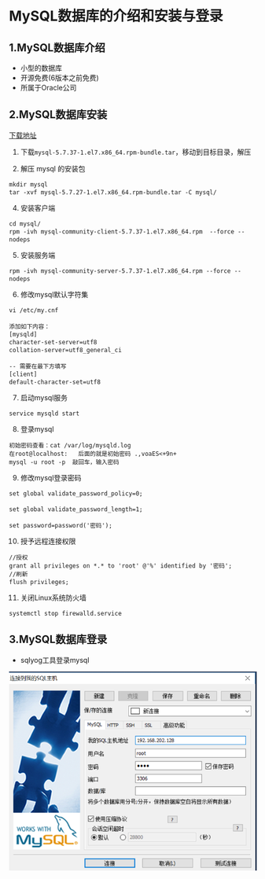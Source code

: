 # MySQL数据库的介绍和安装与登录

## 1.MySQL数据库介绍

- 小型的数据库
- 开源免费(6版本之前免费)
- 所属于Oracle公司

## 2.MySQL数据库安装

[下载地址](https://dev.mysql.com/downloads/mysql/5.7.html)

1. 下载`mysql-5.7.37-1.el7.x86_64.rpm-bundle.tar`，移动到目标目录，解压


2. 解压 mysql 的安装包

```shell
mkdir mysql
tar -xvf mysql-5.7.27-1.el7.x86_64.rpm-bundle.tar -C mysql/
```

4. 安装客户端

```shell
cd mysql/
rpm -ivh mysql-community-client-5.7.37-1.el7.x86_64.rpm  --force --nodeps
```

5. 安装服务端

```
rpm -ivh mysql-community-server-5.7.37-1.el7.x86_64.rpm --force --nodeps
```

6. 修改mysql默认字符集

```
vi /etc/my.cnf

添加如下内容：
[mysqld]
character-set-server=utf8
collation-server=utf8_general_ci

-- 需要在最下方填写
[client]
default-character-set=utf8
```

7. 启动mysql服务

```
service mysqld start
```

8. 登录mysql

```
初始密码查看：cat /var/log/mysqld.log
在root@localhost:   后面的就是初始密码 .,voaES<+9n+
mysql -u root -p  敲回车，输入密码
```

9. 修改mysql登录密码

```
set global validate_password_policy=0;

set global validate_password_length=1;

set password=password('密码');
```

10. 授予远程连接权限

```
//授权
grant all privileges on *.* to 'root' @'%' identified by '密码';
//刷新
flush privileges;
```

11. 关闭Linux系统防火墙

```
systemctl stop firewalld.service
```

## 3.MySQL数据库登录

- sqlyog工具登录mysql

![02](./images/md1/02.png)
